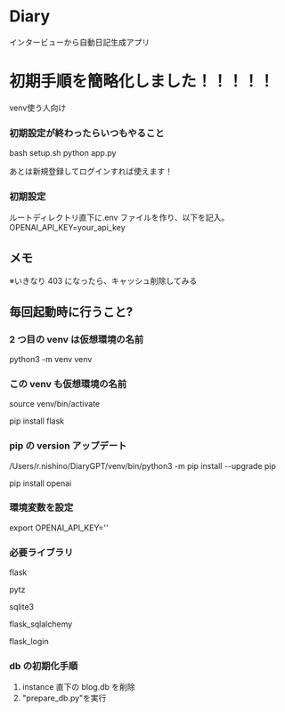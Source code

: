 # Diary

インタービューから自動日記生成アプリ

# 初期手順を簡略化しました！！！！！
venv使う人向け

### 初期設定が終わったらいつもやること

bash setup.sh
python app.py

あとは新規登録してログインすれば使えます！

### 初期設定

ルートディレクトリ直下に.env ファイルを作り、以下を記入。
OPENAI_API_KEY=your_api_key

## メモ

※いきなり 403 になったら、キャッシュ削除してみる

## 毎回起動時に行うこと?

### 2 つ目の venv は仮想環境の名前

python3 -m venv venv

### この venv も仮想環境の名前

source venv/bin/activate

pip install flask

### pip の version アップデート

/Users/r.nishino/DiaryGPT/venv/bin/python3 -m pip install --upgrade pip

pip install openai

### 環境変数を設定

export OPENAI_API_KEY=''

### 必要ライブラリ

flask

pytz

sqlite3

flask_sqlalchemy

flask_login

### db の初期化手順

1. instance 直下の blog.db を削除
1. "prepare_db.py"を実行
